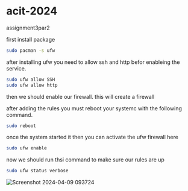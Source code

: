 # acit-2024
assignment3par2

first install package

``` bash 
sudo pacman -s ufw
```

after installing ufw you need to allow ssh and http befor enableing the service.


```bash
sudo ufw allow SSH
sudo ufw allow http
```
then we should enable our firewall. this will create a firewall

after adding the rules you must reboot your systemc with the following command. 

```bash
sudo reboot
```

once the system started it then you can activate the ufw firewall here


```bash
sudo ufw enable
```




now we should run thsi command to make sure our rules are up
```bash
sudo ufw status verbose
```
![Screenshot 2024-04-09 093724](https://github.com/Sabbasnia/acit-2024/assets/148383173/2e5c57dd-dafb-4c5c-84a7-2ae5c0e80d1f)



